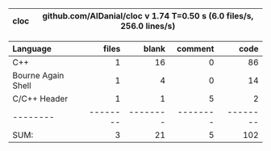
cloc|github.com/AlDanial/cloc v 1.74  T=0.50 s (6.0 files/s, 256.0 lines/s)
--- | ---

Language|files|blank|comment|code
:-------|-------:|-------:|-------:|-------:
C++|1|16|0|86
Bourne Again Shell|1|4|0|14
C/C++ Header|1|1|5|2
--------|--------|--------|--------|--------
SUM:|3|21|5|102
